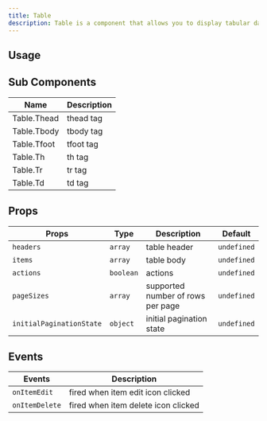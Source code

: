 ```yaml
---
title: Table
description: Table is a component that allows you to display tabular data.
---
```


## Usage

<usage></usage>

## Sub Components

| Name        | Description |
| ----------- | ----------- |
| Table.Thead | thead tag   |
| Table.Tbody | tbody tag   |
| Table.Tfoot | tfoot tag   |
| Table.Th    | th tag      |
| Table.Tr    | tr tag      |
| Table.Td    | td tag      |

## Props

| Props     | Type      | Description  | Default     |
| --------- | --------- | ------------ | ----------- |
| `headers` | `array`   | table header | `undefined` |
| `items`   | `array`   | table body   | `undefined` |
| `actions` | `boolean` | actions      | `undefined` |
| `pageSizes` | `array` | supported number of rows per page   | `undefined` |
| `initialPaginationState` | `object` | initial pagination state | `undefined` |

## Events

| Events         | Description                         |
| -------------- | ----------------------------------- |
| `onItemEdit`   | fired when item edit icon clicked   |
| `onItemDelete` | fired when item delete icon clicked |
